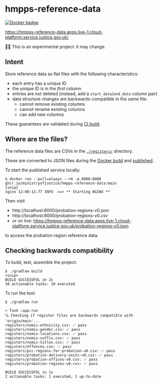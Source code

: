 # hmpps-reference-data

[![Docker badge](https://img.shields.io/badge/docker-image-2496ED?style=flat&logo=docker)](https://github.com/ministryofjustice/hmpps-reference-data/pkgs/container/hmpps-reference-data)

https://hmpps-reference-data.apps.live-1.cloud-platform.service.justice.gov.uk/

🧑‍🔬 This is an experimental project: it may change.

## Intent

Store reference data as flat files with the following characteristics:

- each entry has a unique ID
- the unique ID is in the _first_ column
- entries are not deleted (instead, add a `start_date`/`end_date` column pair)
- data structure changes are backwards-compatible in the same file:
    - cannot remove existing columns
    - cannot rename existing columns
    - can add new columns

These guarantees are validated during [CI build](.github/workflows/build.yml).

## Where are the files?

The reference data files are CSVs in the [`./registers/`](registers) directory.

These are converted to JSON files during the [Docker build](Dockerfile) and [published](.github/workflows/publish.yml).

To start the published service locally:
```
$ docker run --pull=always --rm -p 8000:8000 ghcr.io/ministryofjustice/hmpps-reference-data:main
{snip}
nginx 12:00:13.77 INFO  ==> ** Starting NGINX **
```
Then visit

- http://localhost:8000/probation-regions-v0.json
- http://localhost:8000/probation-regions-v0.csv
- or on live: https://hmpps-reference-data.apps.live-1.cloud-platform.service.justice.gov.uk/probation-regions-v0.json

to access the probation region reference data.

## Checking backwards compatibility

To build, test, assemble the project:
```
$ ./gradlew build
<snip>
BUILD SUCCESSFUL in 2s
10 actionable tasks: 10 executed
```

To run the tool:
```
$ ./gradlew run

> Task :app:run
🔍 Checking if register files are backwards compatible with 'origin/main'...
registers/nomis-ethnicity.csv: ✅ pass
registers/nomis-gender.csv: ✅ pass
registers/nomis-locations.csv: ✅ pass
registers/nomis-suffix.csv: ✅ pass
registers/nomis-titles.csv: ✅ pass
registers/offences.csv: ✅ pass
registers/pcc-regions-for-probation-v0.csv: ✅ pass
registers/probation-delivery-units-v0.csv: ✅ pass
registers/probation-offices-v0.csv: ✅ pass
registers/probation-regions-v0.csv: ✅ pass

BUILD SUCCESSFUL in 1s
2 actionable tasks: 1 executed, 1 up-to-date
```
